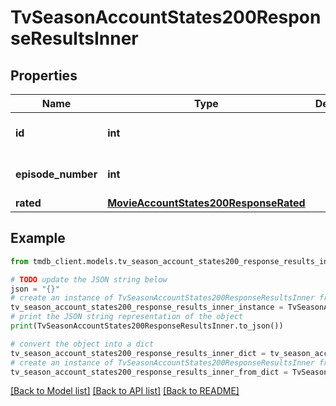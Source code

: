 # TvSeasonAccountStates200ResponseResultsInner


## Properties

Name | Type | Description | Notes
------------ | ------------- | ------------- | -------------
**id** | **int** |  | [optional] [default to 0]
**episode_number** | **int** |  | [optional] [default to 0]
**rated** | [**MovieAccountStates200ResponseRated**](MovieAccountStates200ResponseRated.md) |  | [optional] 

## Example

```python
from tmdb_client.models.tv_season_account_states200_response_results_inner import TvSeasonAccountStates200ResponseResultsInner

# TODO update the JSON string below
json = "{}"
# create an instance of TvSeasonAccountStates200ResponseResultsInner from a JSON string
tv_season_account_states200_response_results_inner_instance = TvSeasonAccountStates200ResponseResultsInner.from_json(json)
# print the JSON string representation of the object
print(TvSeasonAccountStates200ResponseResultsInner.to_json())

# convert the object into a dict
tv_season_account_states200_response_results_inner_dict = tv_season_account_states200_response_results_inner_instance.to_dict()
# create an instance of TvSeasonAccountStates200ResponseResultsInner from a dict
tv_season_account_states200_response_results_inner_from_dict = TvSeasonAccountStates200ResponseResultsInner.from_dict(tv_season_account_states200_response_results_inner_dict)
```
[[Back to Model list]](../README.md#documentation-for-models) [[Back to API list]](../README.md#documentation-for-api-endpoints) [[Back to README]](../README.md)



